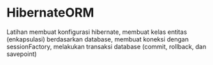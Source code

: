 # HibernateORM
Latihan membuat konfigurasi hibernate, membuat kelas entitas (enkapsulasi) berdasarkan database, membuat koneksi dengan sessionFactory, melakukan transaksi database (commit, rollback, dan savepoint) 
